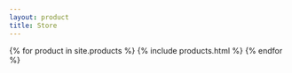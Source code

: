 ```yaml
---
layout: product
title: Store
---
```

{% for product in site.products %}
  {% include products.html %}
{% endfor %}
